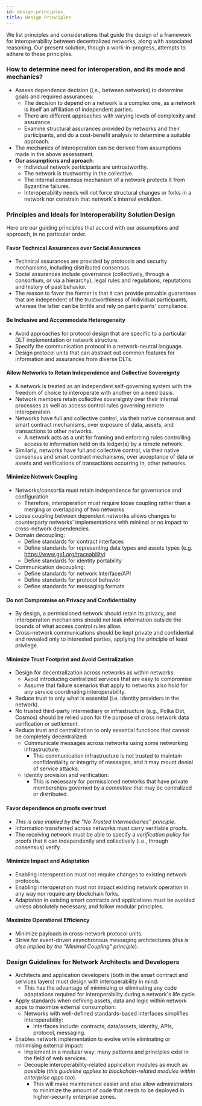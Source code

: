 ```yaml
---
id: design-principles
title: Design Principles
---
```


<!--
 Copyright IBM Corp. All Rights Reserved.

 SPDX-License-Identifier: CC-BY-4.0
 -->

We list principles and considerations that guide the design of a framework for interoperability between decentralized networks, along with associated reasoning. Our present solution, though a work-in-progress, attempts to adhere to these principles.


### How to determine need for interoperation, and its mode and mechanics?
- Assess dependence decision (i,e., between networks) to determine goals and required assurances:
    * The decision to depend on a network is a complex one, as a network is itself an affiliation of independent parties.
    * There are different approaches with varying levels of complexity and assurance.
    * Examine structural assurances provided by networks and their participants, and do a cost-benefit analysis to determine a suitable approach.
- The mechanics of interoperation can be derived from assumptions made in the above assessment.
- __Our assumptions and aproach__:
    * Individual network participants are untrustworthy.
    * The network is trustworthy in the collective.
    * The internal consensus mechanism of a network protects it from Byzantine failures.
    * Interoperability needs will not force structural changes or forks in a network nor constrain that network's internal evolution.


### Principles and Ideals for Interoperability Solution Design
Here are our guiding principles that accord with our assumptions and approach, in no particular order.

#### Favor Technical Assurances over Social Assurances
- Technical assurances are provided by protocols and security mechanisms, including distributed consensus.
- Social assurances include governance (collectively, through a consortium, or via a hierarchy), legal rules and regulations, reputations and history of past behavior.
- The reason to favor the former is that it can provide provable guarantees that are independent of the trustworthiness of individual participants, whereas the latter can be brittle and rely on participants' compliance.

#### Be Inclusive and Accommodate Heterogeneity
- Avoid approaches for protocol design that are specific to a particular DLT implementation or network structure.
- Specify the communication protocol in a network-neutral language.
- Design protocol units that can abstract out common features for information and assurances from diverse DLTs.

#### Allow Networks to Retain Independence and Collective Sovereignty
- A network is treated as an independent self-governing system with the freedom of choice to interoperate with another on a need basis.
- Network members retain collective sovereignty over their internal processes as well as access control rules governing remote interoperation.
- Networks have full and collective control, via their native consensus and smart contract mechanisms, over exposure of data, assets, and transactions to other networks.
    * A network acts as a unit for framing and enforcing rules controlling access to information held on its ledger(s) by a remote network.
- Similarly, networks have full and collective control, via their native consensus and smart contract mechanisms, over acceptance of data or assets and verifications of transactions occurring in, other networks.

#### Minimize Network Coupling
- Networks/consortia must retain independence for governance and configuration
    * Therefore, interoperation must require loose coupling rather than a merging or overlapping of two networks
- Loose coupling between dependent networks allows changes to counterparty networks' implementations with minimal or no impact to cross-network dependencies.
- Domain decoupling:
    * Define standards for contract interfaces
    * Define standards for representing data types and assets types (e.g. https://www.gs1.org/traceability)
    * Define standards for identity portability
- Communication decoupling:
    * Define standards for network interface/API
    * Define standards for protocol behavior
    * Define standards for messaging formats

#### Do not Compromise on Privacy and Confidentiality
- By design, a permissioned network should retain its privacy, and interoperation mechanisms should not leak information outside the bounds of what access control rules allow.
- Cross-network communications should be kept private and confidential and revealed only to interested parties, applying the principle of least privilege.

#### Minimize Trust Footprint and Avoid Centralization
- Design for decentralization across networks as within networks:
    * Avoid introducing centralized services that are easy to compromise
    * Assume that failure scenarios that apply to networks also hold for any service coordinating interoperability.
- Reduce trust to only what is essential (i.e. identity providers in the network).
- No trusted third-party intermediary or infrastructure (e.g., Polka Dot, Cosmos) should be relied upon for the purpose of cross network data verification or settlement.
- Reduce trust and centralization to only essential functions that cannot be completely decentralized:
    * Communicate messages across networks using some networking infrastructure:
        - This communication infrastructure is not trusted to maintain confidentiality or integrity of messages, and it may mount denial of service attacks.
    * Identity provision and verification:
        - This is necessary for permissioned networks that have private memberships governed by a _committee_ that may be centralized or distributed.

#### Favor dependence on proofs over trust
- _This is also implied by the "No Trusted Intermediaries" principle_.
- Information transferred across networks must carry verifiable proofs.
- The receiving network must be able to specify a _verification policy_ for proofs that it can independently and collectively (i.e., through consensus) verify.

#### Minimize Impact and Adaptation
- Enabling interoperation must not require changes to existing network protocols.
- Enabling interoperation must not impact existing network operation in any way nor require any blockchain forks.
- Adaptation in existing smart contracts and applications must be avoided unless absolutely necessary, and follow modular principles.

#### Maximize Operational Efficiency
- Minimize payloads in cross-network protocol units.
- Strive for event-driven asynchronous messaging architectures (_this is also implied by the "Minimal Coupling" principle_).

	
### Design Guidelines for Network Architects and Developers
- Architects and application developers (both in the smart contract and services layers) must design with interoperability in mind:
    * This has the advantage of minimizing or eliminating any code adaptations required for interoperability during a network's life cycle.
- Apply standards when defining assets, data and logic within network apps to maximize external consumption:
    * Networks with well-defined standards-based interfaces simplifies interoperability:
        - Interfaces include: contracts, data/assets, identity, APIs, protocol, messaging.
- Enables network implementation to evolve while eliminating or minimising external impact:
    * Implement in a modular way: many patterns and principles exist in the field of web services.
    * Decouple interoperability-related application modules as much as possible (_this guideline applies to blockchain-related modules within enterprise apps too_).
        - This will make maintenance easier and also allow administrators to minimize the amount of code that needs to be deployed in higher-security enterprise zones.
